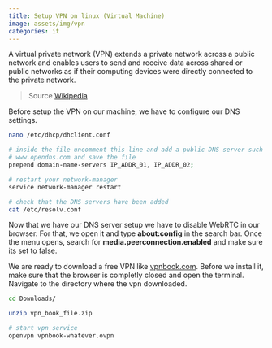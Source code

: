 ```yaml
---
title: Setup VPN on linux (Virtual Machine)
image: assets/img/vpn
categories: it
---
```


A virtual private network (VPN) extends a private network across a public
network and enables users to send and receive data across shared or public
networks as if their computing devices were directly connected to the private
network.

> Source [Wikipedia](https://en.wikipedia.org/wiki/Virtual_private_network)

Before setup the VPN on our machine, we have to configure our DNS settings.

```bash
nano /etc/dhcp/dhclient.conf

# inside the file uncomment this line and add a public DNS server such as
# www.opendns.com and save the file
prepend domain-name-servers IP_ADDR_01, IP_ADDR_02;

# restart your network-manager
service network-manager restart

# check that the DNS servers have been added
cat /etc/resolv.conf
```

Now that we have our DNS server setup we have to disable WebRTC in our browser.
For that, we open it and type **about:config** in the search bar. Once the
menu opens, search for **media.peerconnection.enabled** and make sure its set to
false.

We are ready to download a free VPN like [vpnbook.com](www.vpnbook.com).
Before we install it, make sure that the browser is completly closed and open
the terminal. Navigate to the directory where the vpn downloaded.

```bash
cd Downloads/

unzip vpn_book_file.zip

# start vpn service
openvpn vpnbook-whatever.ovpn
```
